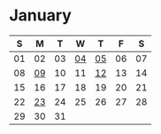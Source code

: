 # January

| S | M | T | W | T | F | S |
|---|---|---|---|---|---|---|
| 01 | 02 | 03 | [04](04.md) | [05](05.md) | 06 | 07 |
| 08 | [09](09.md) | 10 | 11 | [12](12.md) | 13 | 14 |
| 15 | 16 | 17 | 18 | 19 | 20 | 21 |
| 22 | [23](23.md) | 24 | 25 | 26 | 27 | 28 |
| 29 | 30 | 31 |
